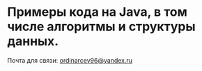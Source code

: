 Примеры кода на Java, в том числе алгоритмы и структуры данных.
===========
Почта для связи: ordinarcev96@yandex.ru

